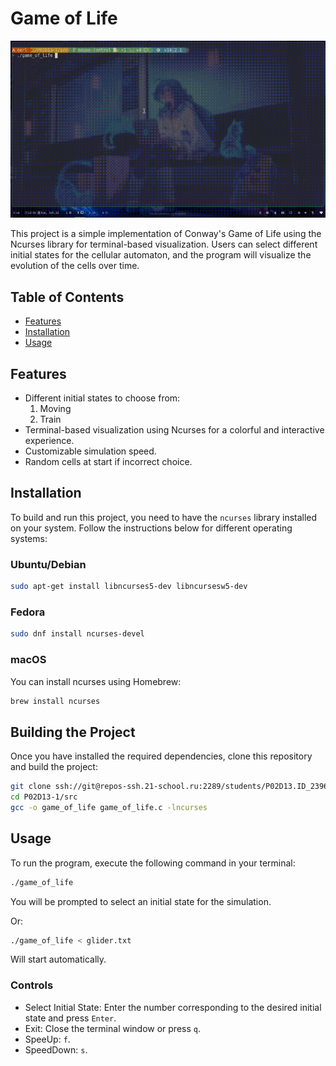 # Game of Life

![Game-of-life](./materials/preview.gif)

This project is a simple implementation of Conway's Game of Life using the Ncurses library for terminal-based visualization. Users can select different initial states for the cellular automaton, and the program will visualize the evolution of the cells over time.

## Table of Contents

- [Features](#features)
- [Installation](#installation)
- [Usage](#usage)

## Features

- Different initial states to choose from:
  1. Moving
  2. Train  
- Terminal-based visualization using Ncurses for a colorful and interactive experience.
- Customizable simulation speed.
- Random cells at start if incorrect choice.

## Installation

To build and run this project, you need to have the `ncurses` library installed on your system. Follow the instructions below for different operating systems:

### Ubuntu/Debian

```sh
sudo apt-get install libncurses5-dev libncursesw5-dev
```

### Fedora

```sh
sudo dnf install ncurses-devel
```

### macOS

You can install ncurses using Homebrew:

```sh
brew install ncurses
```

## Building the Project

Once you have installed the required dependencies, clone this repository and build the project:

```sh
git clone ssh://git@repos-ssh.21-school.ru:2289/students/P02D13.ID_239635/Team_TL_armondte_student.21_school.ru.ac1adc6b_b617_47d9/P02D13-1.git
cd P02D13-1/src
gcc -o game_of_life game_of_life.c -lncurses
```

## Usage

To run the program, execute the following command in your terminal:

```sh
./game_of_life
```
You will be prompted to select an initial state for the simulation.

Or:

```sh
./game_of_life < glider.txt
```
Will start automatically.

### Controls
 - Select Initial State: Enter the number corresponding to the desired initial state and press `Enter`.
 - Exit: Close the terminal window or press `q`.
 - SpeeUp: `f`.
 - SpeedDown: `s`.
